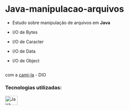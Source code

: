 # Java-manipulacao-arquivos
- Estudo sobre manipulação de arquivos em **Java**

- I/O de Bytes
- I/O de Caracter
- I/O de Data
- I/O de Object

##
com a [cami-la](https://github.com/cami-la) - DIO

### Tecnologias utilizadas:
<img align="center" alt="Java" height="30" width="40" src="https://cdn.jsdelivr.net/gh/devicons/devicon/icons/java/java-original.svg">  

